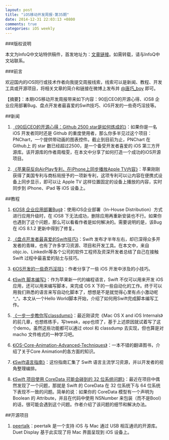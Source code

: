 ```yaml
---
layout: post
title: "iOS移动开发周报-第35期"
date: 2014-12-31 22:03:13 +0800
comments: true
categories: iOS weekly
---
```


###版权说明

本文为InfoQ中文站特供稿件，首发地址为：[文章链接](http://www.infoq.com/cn/news/2014/12/developer-favorite-swift-skills)。如需转载，请与InfoQ中文站联系。

###前言

欢迎国内的iOS同行或技术作者向我提交周报线索，线索可以是新闻、教程、开发工具或开源项目，将相关文章的简介和链接在微博上发布并 [@唐巧_boy](http://weibo.com/tangqiaoboy) 即可。


【摘要】：本期iOS移动开发周报带来如下内容：90后CEO的开源心得、iOS8 企业应用部署Bug、盘点开发者最喜爱的Swift技巧、iOS开发的一些奇巧淫技等。

##新闻

 1. [《90后CEO的开源心得：Github 2500 star是如何炼成的》](http://www.cocoachina.com/programmer/20141224/10747.html)：如果你是一名 iOS 开发者同时还是 Github 的重度使用者，那么你多半见过这个项目：PNChart，一个提供带动画的图表控件。截止到目前为止，PNChart 在 Github上 的 star 数已经超过2500，是一个备受开发者喜爱的 iOS 第三方开源库。该开源库的作者周楷雯，在本文中分享了如何打造一个成功的iOS开源项目。

 1. [《苹果获反向AirPlay专利，在iPhone上同步播放Apple TV内容》](http://www.36kr.com/p/218161.html)：苹果刚刚获得了美国专利与商标局授予的一项新专利，这项专利可以让内容在便携式设备上同步显示，即可以让 Apple TV 这样位置固定的设备上播放的内容，实时同步到 iPhone、iPad 等 iOS 设备上。

##教程

 1. [《iOS8 企业应用部署Bug》](http://thierry-xing.iteye.com/blog/2119241)：使用iOS企业部署（In-House Distribution）方式进行应用升级时，在 iOS8 下无法成功，删除应用再重新安装也不行。如果你也遇到了这个问题，那么可以看看作者是如何解决的。需要说明的是，该Bug在 iOS 8.1.2 更新中得到了修复。

 1. [《盘点开发者最喜爱的Swift技巧》](http://www.csdn.net/article/2014-12-25/2823312-favorite-swift-tips-and-tricks)：Swift 发布才半年左右，却已深得众多开发者的青睐，也有了许多学习资源、项目和开发工具。在本文中，来自objc.io、LinkedIn等各个公司的软件工程师及资深开发者总结了自己在接触 Swift 过程中最喜爱的贴士与技巧。

 1. [《iOS开发的一些奇巧淫技》](http://www.jianshu.com/p/50b63a221f09)：作者分享了一些 iOS 开发中涉及的小技巧。

 1. [《Swift 脚本编写》](http://blog.nswebfrog.com/2014/12/22/swift-script/#541841-tsina-1-77759-d0fc3b3b40d03e6b36d60be81253e42e)：作为苹果新一代的编程语言，Swift 不仅可以用来开发 iOS 应用，还可以用来编写脚本，来完成 OS X 下的一些自动化的工作。终于可以用我们熟悉的语言来写自动化脚本了，想想是不是就觉得心里有点小激动呢^_^。本文从一个Hello World脚本开始，介绍了如何用Swift完成脚本编写工作。

 1. [《一步一步教你写classdump》](http://bbs.iosre.com/forum.php?mod=viewthread&tid=645)：最近刚读完《Mac OS X and iOS Internals》的前几章，也想练练手，写tweak，app也烦了，基于上述原因就试着写了这个demo。虽然这些功能都可以通过 otool 和 classdump 去实现，但也算是对 macho 文件格式的一种学习吧。

 1. [《iOS-Core-Animation-Advanced-Techniques》](https://github.com/AttackOnDobby/iOS-Core-Animation-Advanced-Techniques)：一本不错的翻译图书，介绍了关于Core Animation的各方面的知识。

 1. [《Swift语言指南》](https://github.com/ipader/SwiftGuide)：这份指南汇集了 Swift 语言主流学习资源，并以开发者的视角整理编排。

 1. [《Swift 项目使用 CoreData 可能会碰到的 32 位系统问题》](http://imtx.me/archives/1917.html)：最近在项目中偶然发现了一个问题，那就是 Swift 的 CoreData 在 32 位系统下与 64 位系统下表现不一致的问题。简单的说：如果你的 CoreData 模型有一个声明为 Boolean 的 Attribute，并且在代码中使用 NSNumber 来包装（而不是Bool）的话，很可能会遇到这个问题。作者介绍了该问题的细节和解决办法。

##开源项目

 1. [peertalk](https://github.com/rsms/peertalk)：peertalk 是一个支持 iOS 与 Mac 通过 USB 相互通讯的开源库。 Duet Display 基于此实现了将 Mac 界面呈现到 iOS 设备上。

